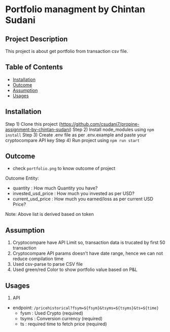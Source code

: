 # Portfolio managment by Chintan Sudani

## Project Description

This project is about get portfolio from transaction csv file.

## Table of Contents

- [Installation](#installation)
- [Outcome](#outcome)
- [Assumption](#assumption)
- [Usages](#usages)

## Installation

Step 1) Clone this project (https://github.com/csudani7/propine-assignment-by-chintan-sudani)
Step 2) Install node_modules using `npm install`
Step 3) Create .env file as per .env.example and paste your cryptocompare API key
Step 4) Run project using `npm run start`

## Outcome

- check `portfolio.png` to know outcome of project

Outcome Entity:
- quantity : How much Quantity you have?
- invested_usd_price : How much you invested as per USD?
- current_usd_price : How much you earned/loss as per current USD Price?

Note: Above list is derived based on token

## Assumption

1) Cryptocompare have API Limit so, transaction data is trucated by first 50 transaction
2) Cryptocompare API params doesn't have date range, hence we can not reduce compilation time
3) Used csv-parse to parse CSV file
4) Used green/red Color to show portfolio value based on P&L

## Usages

1) API
  - endpoint: `/pricehistorical?fsym=${fsym}&tsyms=${tsyms}&ts=${time}`
    - fysm : Used Crypto (required)
    - tsyms : Conversion currency (required)
    - ts : required time to fetch price (required)